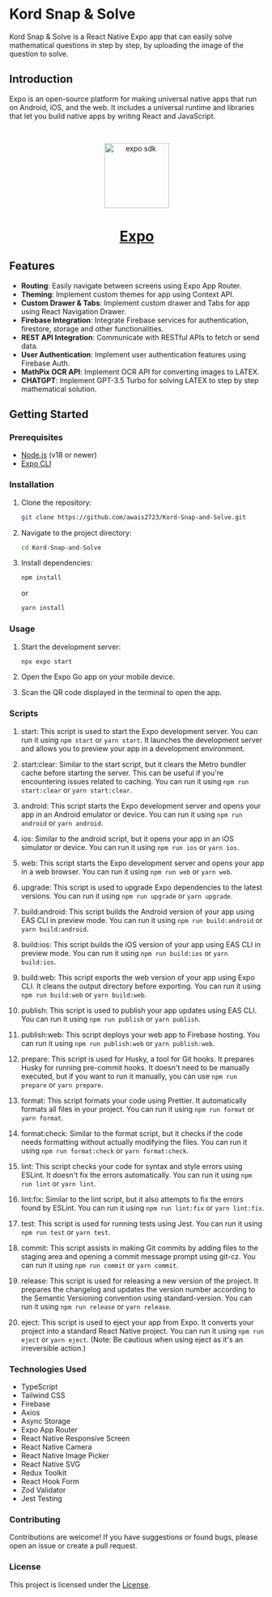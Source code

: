 # Kord Snap & Solve

Kord Snap & Solve is a React Native Expo app that can easily solve mathematical questions in step by step, by uploading the image of the question to solve.

## Introduction

Expo is an open-source platform for making universal native apps that run on Android, iOS, and the web. It includes a universal runtime and libraries that let you build native apps by writing React and JavaScript.


<br/>

<!-- Banner Image -->
<p align="center">
  <a href="https://expo.dev/">
     <img alt="expo sdk" height="128" src="https://raw.githubusercontent.com/expo/expo/main/.github/resources/banner.png">
    <h1 align="center">Expo</h1>
  </a>
</p>

## Features

- **Routing**: Easily navigate between screens using Expo App Router.
- **Theming**: Implement custom themes for app using Context API.
- **Custom Drawer & Tabs**: Implement custom drawer and Tabs for app using React Navigation Drawer.
- **Firebase Integration**: Integrate Firebase services for authentication, firestore, storage and other functionalities.
- **REST API Integration**: Communicate with RESTful APIs to fetch or send data.
- **User Authentication**: Implement user authentication features using Firebase Auth.
- **MathPix OCR API**: Implement OCR API for converting images to LATEX.
- **CHATGPT**: Implement GPT-3.5 Turbo for solving LATEX to step by step mathematical solution.

## Getting Started

### Prerequisites

- [Node.js](https://nodejs.org/) (v18 or newer)
- [Expo CLI](https://docs.expo.dev/get-started/installation/)

### Installation

1. Clone the repository:

   ```bash
   git clone https://github.com/awais2723/Kord-Snap-and-Solve.git
   ```

2. Navigate to the project directory:

   ```bash
   cd Kord-Snap-and-Solve
   ```

3. Install dependencies:

   ```bash
   npm install
   ```

   or

   ```bash
   yarn install
   ```

### Usage

1. Start the development server:

   ```bash
   npx expo start
   ```

2. Open the Expo Go app on your mobile device.
3. Scan the QR code displayed in the terminal to open the app.

### Scripts

1. start: This script is used to start the Expo development server. You can run it using `npm start` or `yarn start`. It launches the development server and allows you to preview your app in a development environment.

2. start:clear: Similar to the start script, but it clears the Metro bundler cache before starting the server. This can be useful if you're encountering issues related to caching. You can run it using `npm run start:clear` or `yarn start:clear`.

3. android: This script starts the Expo development server and opens your app in an Android emulator or device. You can run it using `npm run android` or `yarn android`.

4. ios: Similar to the android script, but it opens your app in an iOS simulator or device. You can run it using `npm run ios` or `yarn ios`.

5. web: This script starts the Expo development server and opens your app in a web browser. You can run it using `npm run web` or `yarn web`.

6. upgrade: This script is used to upgrade Expo dependencies to the latest versions. You can run it using `npm run upgrade` or `yarn upgrade`.

7. build:android: This script builds the Android version of your app using EAS CLI in preview mode. You can run it using `npm run build:android` or `yarn build:android`.

8. build:ios: This script builds the iOS version of your app using EAS CLI in preview mode. You can run it using `npm run build:ios` or `yarn build:ios`.

9. build:web: This script exports the web version of your app using Expo CLI. It cleans the output directory before exporting. You can run it using `npm run build:web` or `yarn build:web`.

10. publish: This script is used to publish your app updates using EAS CLI. You can run it using `npm run publish` or `yarn publish`.

11. publish:web: This script deploys your web app to Firebase hosting. You can run it using `npm run publish:web` or `yarn publish:web`.

12. prepare: This script is used for Husky, a tool for Git hooks. It prepares Husky for running pre-commit hooks. It doesn't need to be manually executed, but if you want to run it manually, you can use `npm run prepare` or `yarn prepare`.

13. format: This script formats your code using Prettier. It automatically formats all files in your project. You can run it using `npm run format` or `yarn format`.

14. format:check: Similar to the format script, but it checks if the code needs formatting without actually modifying the files. You can run it using `npm run format:check` or `yarn format:check`.

15. lint: This script checks your code for syntax and style errors using ESLint. It doesn't fix the errors automatically. You can run it using `npm run lint` or `yarn lint`.

16. lint:fix: Similar to the lint script, but it also attempts to fix the errors found by ESLint. You can run it using `npm run lint:fix` or `yarn lint:fix`.

17. test: This script is used for running tests using Jest. You can run it using `npm run test` or `yarn test`.

18. commit: This script assists in making Git commits by adding files to the staging area and opening a commit message prompt using git-cz. You can run it using `npm run commit` or `yarn commit`.

19. release: This script is used for releasing a new version of the project. It prepares the changelog and updates the version number according to the Semantic Versioning convention using standard-version. You can run it using `npm run release` or `yarn release`.

20. eject: This script is used to eject your app from Expo. It converts your project into a standard React Native project. You can run it using `npm run eject` or `yarn eject`. (Note: Be cautious when using eject as it's an irreversible action.)

### Technologies Used

- TypeScript
- Tailwind CSS
- Firebase
- Axios
- Async Storage
- Expo App Router
- React Native Responsive Screen
- React Native Camera
- React Native Image Picker
- React Native SVG
- Redux Toolkit
- React Hook Form
- Zod Validator
- Jest Testing

### Contributing

Contributions are welcome! If you have suggestions or found bugs, please open an issue or create a pull request.

### License

This project is licensed under the [License](LICENSE).
